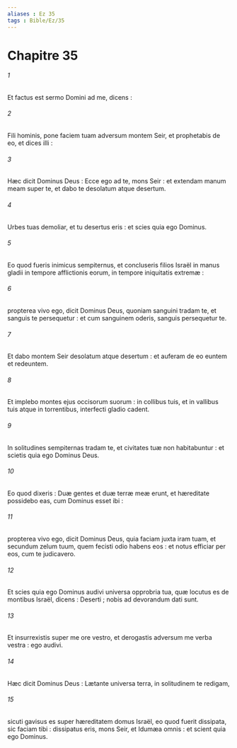 ```yaml
---
aliases : Ez 35
tags : Bible/Ez/35
---
```


# Chapitre 35

###### 1
Et factus est sermo Domini ad me, dicens :
###### 2
Fili hominis, pone faciem tuam adversum montem Seir, et prophetabis de eo, et dices illi :
###### 3
Hæc dicit Dominus Deus : Ecce ego ad te, mons Seir : et extendam manum meam super te, et dabo te desolatum atque desertum.
###### 4
Urbes tuas demoliar, et tu desertus eris : et scies quia ego Dominus.
###### 5
Eo quod fueris inimicus sempiternus, et concluseris filios Israël in manus gladii in tempore afflictionis eorum, in tempore iniquitatis extremæ :
###### 6
propterea vivo ego, dicit Dominus Deus, quoniam sanguini tradam te, et sanguis te persequetur : et cum sanguinem oderis, sanguis persequetur te.
###### 7
Et dabo montem Seir desolatum atque desertum : et auferam de eo euntem et redeuntem.
###### 8
Et implebo montes ejus occisorum suorum : in collibus tuis, et in vallibus tuis atque in torrentibus, interfecti gladio cadent.
###### 9
In solitudines sempiternas tradam te, et civitates tuæ non habitabuntur : et scietis quia ego Dominus Deus.
###### 10
Eo quod dixeris : Duæ gentes et duæ terræ meæ erunt, et hæreditate possidebo eas, cum Dominus esset ibi :
###### 11
propterea vivo ego, dicit Dominus Deus, quia faciam juxta iram tuam, et secundum zelum tuum, quem fecisti odio habens eos : et notus efficiar per eos, cum te judicavero.
###### 12
Et scies quia ego Dominus audivi universa opprobria tua, quæ locutus es de montibus Israël, dicens : Deserti ; nobis ad devorandum dati sunt.
###### 13
Et insurrexistis super me ore vestro, et derogastis adversum me verba vestra : ego audivi.
###### 14
Hæc dicit Dominus Deus : Lætante universa terra, in solitudinem te redigam,
###### 15
sicuti gavisus es super hæreditatem domus Israël, eo quod fuerit dissipata, sic faciam tibi : dissipatus eris, mons Seir, et Idumæa omnis : et scient quia ego Dominus.
